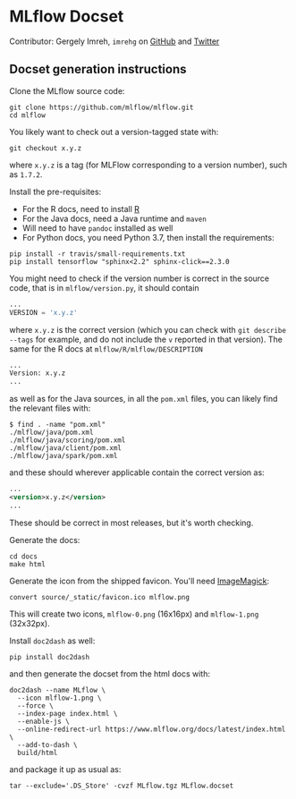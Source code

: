 # MLflow Docset

Contributor: Gergely Imreh, `imrehg` on [GitHub](https://github.com/imrehg) and [Twitter](https://twitter.com/imrehg)

## Docset generation instructions

Clone the MLflow source code:

```shell
git clone https://github.com/mlflow/mlflow.git
cd mlflow
```

You likely want to check out a version-tagged state with:

```shell
git checkout x.y.z
```

where `x.y.z` is a tag (for MLFlow corresponding to a version number), such as `1.7.2`.

Install the pre-requisites:

* For the R docs, need to install [R](https://www.r-project.org/)
* For the Java docs, need a Java runtime and `maven`
* Will need to have `pandoc` installed as well
* For Python docs, you need Python 3.7, then install the requirements:

```shell
pip install -r travis/small-requirements.txt
pip install tensorflow "sphinx<2.2" sphinx-click==2.3.0
```

You might need to check if the version number is correct in the source code, that
is in `mlflow/version.py`, it should contain

```python
...
VERSION = 'x.y.z'
```

where `x.y.z` is the correct version (which you can check with `git describe --tags` for example,
and do not include the `v` reported in that version). The same for the R docs at `mlflow/R/mlflow/DESCRIPTION`

```rst
...
Version: x.y.z
...
```

as well as for the Java sources, in all the `pom.xml` files, you can likely find the relevant files with:

```shell
$ find . -name "pom.xml"
./mlflow/java/pom.xml
./mlflow/java/scoring/pom.xml
./mlflow/java/client/pom.xml
./mlflow/java/spark/pom.xml
```

and these should wherever applicable contain the correct version as:

```xml
...
<version>x.y.z</version>
...
```

These should be correct in most releases, but it's worth checking.

Generate the docs:

```shell
cd docs
make html
```

Generate the icon from the shipped favicon. You'll need [ImageMagick](https://imagemagick.org/):

```shell
convert source/_static/favicon.ico mlflow.png
```

This will create two icons, `mlflow-0.png` (16x16px) and `mlflow-1.png` (32x32px).

Install `doc2dash` as well:

```shell
pip install doc2dash
```

and then generate the docset from the html docs with:

```shell
doc2dash --name MLflow \
  --icon mlflow-1.png \
  --force \
  --index-page index.html \
  --enable-js \
  --online-redirect-url https://www.mlflow.org/docs/latest/index.html \
  --add-to-dash \
  build/html
```

and package it up as usual as:

```shell
tar --exclude='.DS_Store' -cvzf MLflow.tgz MLflow.docset
```

